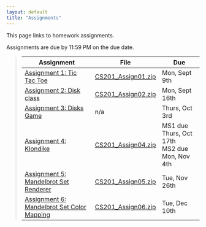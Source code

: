 ```yaml
---
layout: default
title: "Assignments"
---
```


This page links to homework assignments.

Assignments are due by 11:59 PM on the due date.

> Assignment | File | Due
> ---------- | ---- | ---
> [Assignment 1: Tic Tac Toe](assign01.html) | [CS201\_Assign01.zip](CS201_Assign01.zip) | Mon, Sept 9th
> [Assignment 2: Disk class](assign02.html) | [CS201\_Assign02.zip](CS201_Assign02.zip) | Mon, Sept 16th
> [Assignment 3: Disks Game](assign03.html) | n/a | Thurs, Oct 3rd
> [Assignment 4: Klondike](assign04.html) | [CS201\_Assign04.zip](CS201_Assign04.zip) | MS1 due Thurs, Oct 17th<br>MS2 due Mon, Nov 4th
> [Assignment 5: Mandelbrot Set Renderer](assign05.html) | [CS201\_Assign05.zip](CS201_Assign05.zip) | Tue, Nov 26th
> [Assignment 6: Mandelbrot Set Color Mapping](assign06.html) | [CS201\_Assign06.zip](CS201_Assign06.zip) | Tue, Dec 10th
